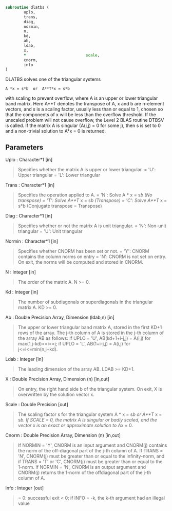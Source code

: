 ```fortran
subroutine dlatbs (
		uplo,
		trans,
		diag,
		normin,
		n,
		kd,
		ab,
		ldab,
		x,
		*                          scale,
		cnorm,
		info
)
```

 DLATBS solves one of the triangular systems

    A *x = s*b  or  A**T*x = s*b

 with scaling to prevent overflow, where A is an upper or lower
 triangular band matrix.  Here A**T denotes the transpose of A, x and b
 are n-element vectors, and s is a scaling factor, usually less than
 or equal to 1, chosen so that the components of x will be less than
 the overflow threshold.  If the unscaled problem will not cause
 overflow, the Level 2 BLAS routine DTBSV is called.  If the matrix A
 is singular (A(j,j) = 0 for some j), then s is set to 0 and a
 non-trivial solution to A*x = 0 is returned.

## Parameters
Uplo : Character*1 [in]
> Specifies whether the matrix A is upper or lower triangular.
> = 'U':  Upper triangular
> = 'L':  Lower triangular

Trans : Character*1 [in]
> Specifies the operation applied to A.
> = 'N':  Solve A * x = s*b  (No transpose)
> = 'T':  Solve A**T* x = s*b  (Transpose)
> = 'C':  Solve A**T* x = s*b  (Conjugate transpose = Transpose)

Diag : Character*1 [in]
> Specifies whether or not the matrix A is unit triangular.
> = 'N':  Non-unit triangular
> = 'U':  Unit triangular

Normin : Character*1 [in]
> Specifies whether CNORM has been set or not.
> = 'Y':  CNORM contains the column norms on entry
> = 'N':  CNORM is not set on entry.  On exit, the norms will
> be computed and stored in CNORM.

N : Integer [in]
> The order of the matrix A.  N >= 0.

Kd : Integer [in]
> The number of subdiagonals or superdiagonals in the
> triangular matrix A.  KD >= 0.

Ab : Double Precision Array, Dimension (ldab,n) [in]
> The upper or lower triangular band matrix A, stored in the
> first KD+1 rows of the array. The j-th column of A is stored
> in the j-th column of the array AB as follows:
> if UPLO = 'U', AB(kd+1+i-j,j) = A(i,j) for max(1,j-kd)<=i<=j;
> if UPLO = 'L', AB(1+i-j,j)    = A(i,j) for j<=i<=min(n,j+kd).

Ldab : Integer [in]
> The leading dimension of the array AB.  LDAB >= KD+1.

X : Double Precision Array, Dimension (n) [in,out]
> On entry, the right hand side b of the triangular system.
> On exit, X is overwritten by the solution vector x.

Scale : Double Precision [out]
> The scaling factor s for the triangular system
> A * x = s*b  or  A**T* x = s*b.
> If SCALE = 0, the matrix A is singular or badly scaled, and
> the vector x is an exact or approximate solution to A*x = 0.

Cnorm : Double Precision Array, Dimension (n) [in,out]
> If NORMIN = 'Y', CNORM is an input argument and CNORM(j)
> contains the norm of the off-diagonal part of the j-th column
> of A.  If TRANS = 'N', CNORM(j) must be greater than or equal
> to the infinity-norm, and if TRANS = 'T' or 'C', CNORM(j)
> must be greater than or equal to the 1-norm.
> If NORMIN = 'N', CNORM is an output argument and CNORM(j)
> returns the 1-norm of the offdiagonal part of the j-th column
> of A.

Info : Integer [out]
> = 0:  successful exit
> < 0:  if INFO = -k, the k-th argument had an illegal value

